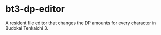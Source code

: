 # bt3-dp-editor
 A resident file editor that changes the DP amounts for every character in Budokai Tenkaichi 3.
